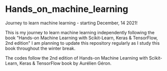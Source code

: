 # Hands_on_machine_learning
Journey to learn machine learning - starting December, 14 2021!

This is my journey to learn machine learning independently following the book "Hands-on Machine Learning with Scikit-Learn, Keras & TensorFlow, 2nd edition"
I am planning to update this repository regularly as I study this book throughout the winter break.

The codes follow the 2nd edition of Hands-on Machine Learning with Scikit-Learn, Keras & TensorFlow book by Aurélien Géron.
